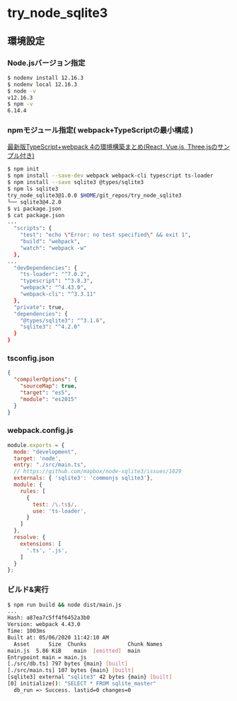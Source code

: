 # try_node_sqlite3

## 環境設定

### Node.jsバージョン指定

```bash
$ nodenv install 12.16.3
$ nodenv local 12.16.3
$ node -v
v12.16.3
$ npm -v
6.14.4
```

### npmモジュール指定( webpack+TypeScriptの最小構成 )

[最新版TypeScript+webpack 4の環境構築まとめ(React, Vue.js, Three.jsのサンプル付き)](https://ics.media/entry/16329/)

```bash
$ npm init
$ npm install --save-dev webpack webpack-cli typescript ts-loader
$ npm install --save sqlite3 @types/sqlite3
$ npm ls sqlite3
try_node_sqlite3@1.0.0 $HOME/git_repos/try_node_sqlite3
└── sqlite3@4.2.0
$ vi package.json
$ cat package.json
...
  "scripts": {
    "test": "echo \"Error: no test specified\" && exit 1",
    "build": "webpack",
    "watch": "webpack -w"
  },
...
  "devDependencies": {
    "ts-loader": "^7.0.2",
    "typescript": "^3.8.3",
    "webpack": "^4.43.0",
    "webpack-cli": "^3.3.11"
  },
  "private": true,
  "dependencies": {
    "@types/sqlite3": "^3.1.6",
    "sqlite3": "^4.2.0"
  }
}
```

### tsconfig.json

```json
{
  "compilerOptions": {
    "sourceMap": true,
    "target": "es5",
    "module": "es2015"
  }
}
```

### webpack.config.js

```javascript
module.exports = {
  mode: "development",
  target: 'node',
  entry: "./src/main.ts",
  // https://github.com/mapbox/node-sqlite3/issues/1029
  externals: { 'sqlite3': 'commonjs sqlite3'},
  module: {
    rules: [
      {
        test: /\.ts$/,
        use: 'ts-loader',
      }
    ]
  },
  resolve: {
    extensions: [
      '.ts', '.js',
    ]
  }
};
```

### ビルド&実行

```bash
$ npm run build && node dist/main.js
...
Hash: a87ea7c5ff4f6452a3b0
Version: webpack 4.43.0
Time: 1003ms
Built at: 05/06/2020 11:42:10 AM
  Asset      Size  Chunks             Chunk Names
main.js  5.86 KiB    main  [emitted]  main
Entrypoint main = main.js
[./src/db.ts] 797 bytes {main} [built]
[./src/main.ts] 107 bytes {main} [built]
[sqlite3] external "sqlite3" 42 bytes {main} [built]
[0] initialize(): "SELECT * FROM sqlite_master"
  db_run => Success. lastid=0 changes=0
```

